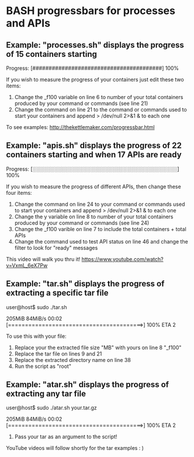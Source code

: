 # BASH progressbars for processes and APIs
## Example: "processes.sh" displays the progress of 15 containers starting

Progress: [########################################] 100%

If you wish to measure the progress of your containers just edit these two items:
1. Change the \_f100 variable on line 6 to number of your total containers produced by your command or commands (see line 21)
2. Change the command on line 21 to the command or commands used to start your containers and append > /dev/null 2>&1 & to each one

To see examples: http://thekettlemaker.com/progressbar.html

## Example: "apis.sh" displays the progress of 22 containers starting and when 17 APIs are ready

Progress: [░░░░░░░░░░░░░░░░░░░░░░░░░░░░░░░░░░░░░░░░] 100%

If you wish to measure the progress of different APIs, then change these four items:
1. Change the command on line 24 to your command or commands used to start your containers and append > /dev/null 2>&1 & to each one
2. Change the y variable on line 8 to number of your total containers produced by your command or commands (see line 24)
3. Change the \_f100 varible on line 7 to include the total containers + total APIs
4. Change the command used to test API status on line 46 and change the filter to look for "ready" messages

This video will walk you thru it!
https://www.youtube.com/watch?v=VxmL_6eX7Pw

## Example: "tar.sh" displays the progress of extracting a specific tar file

user@host$ sudo ./tar.sh

205MiB 84MiB/s 00:02 [========================================>] 100% ETA 2
  
To use this with your file:
1. Replace your the extracted file size "MB" with yours on line 8 "_f100"
2. Replace the tar file on lines 9 and 21
3. Replace the extracted directory name on line 38 
3. Run the script as "root"

## Example: "atar.sh" displays the progress of extracting any tar file

user@host$ sudo ./atar.sh your.tar.gz

205MiB 84MiB/s 00:02 [========================================>] 100% ETA 2

1. Pass your tar as an argument to the script!

YouTube videos will follow shortly for the tar examples : )
